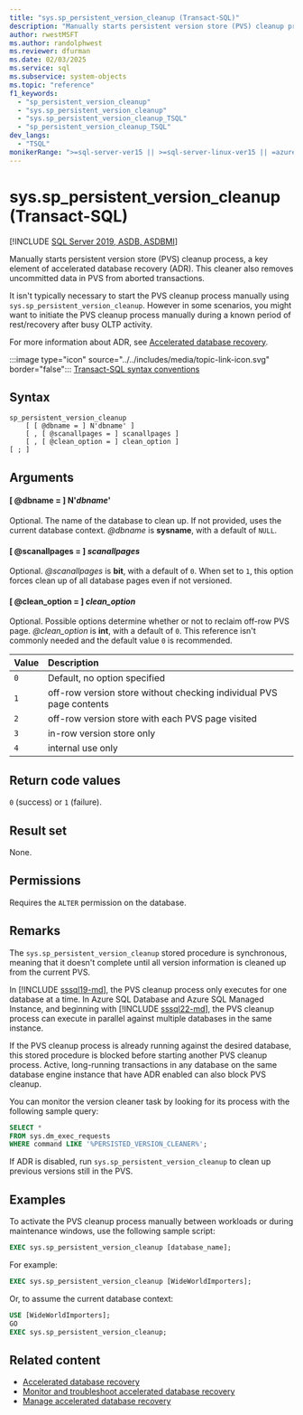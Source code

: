 ```yaml
---
title: "sys.sp_persistent_version_cleanup (Transact-SQL)"
description: "Manually starts persistent version store (PVS) cleanup process, a key element of accelerated database recovery (ADR)."
author: rwestMSFT
ms.author: randolphwest
ms.reviewer: dfurman
ms.date: 02/03/2025
ms.service: sql
ms.subservice: system-objects
ms.topic: "reference"
f1_keywords:
  - "sp_persistent_version_cleanup"
  - "sys.sp_persistent_version_cleanup"
  - "sys.sp_persistent_version_cleanup_TSQL"
  - "sp_persistent_version_cleanup_TSQL"
dev_langs:
  - "TSQL"
monikerRange: ">=sql-server-ver15 || >=sql-server-linux-ver15 || =azuresqldb-mi-current || =azuresqldb-current"
---
```

# sys.sp_persistent_version_cleanup (Transact-SQL)

[!INCLUDE [SQL Server 2019, ASDB, ASDBMI](../../includes/applies-to-version/sqlserver2019-asdb-asdbmi.md)]

Manually starts persistent version store (PVS) cleanup process, a key element of accelerated database recovery (ADR). This cleaner also removes uncommitted data in PVS from aborted transactions.

It isn't typically necessary to start the PVS cleanup process manually using `sys.sp_persistent_version_cleanup`. However in some scenarios, you might want to initiate the PVS cleanup process manually during a known period of rest/recovery after busy OLTP activity.

For more information about ADR, see [Accelerated database recovery](../accelerated-database-recovery-concepts.md).

:::image type="icon" source="../../includes/media/topic-link-icon.svg" border="false"::: [Transact-SQL syntax conventions](../../t-sql/language-elements/transact-sql-syntax-conventions-transact-sql.md)

## Syntax

```syntaxsql
sp_persistent_version_cleanup
    [ [ @dbname = ] N'dbname' ]
    [ , [ @scanallpages = ] scanallpages ]
    [ , [ @clean_option = ] clean_option ]
[ ; ]
```

## Arguments

#### [ @dbname = ] N'*dbname*'

Optional. The name of the database to clean up. If not provided, uses the current database context. *@dbname* is **sysname**, with a default of `NULL`.

#### [ @scanallpages = ] *scanallpages*

Optional. *@scanallpages* is **bit**, with a default of `0`. When set to `1`, this option forces clean up of all database pages even if not versioned.

#### [ @clean_option = ] *clean_option*

Optional. Possible options determine whether or not to reclaim off-row PVS page. *@clean_option* is **int**, with a default of `0`. This reference isn't commonly needed and the default value `0` is recommended.

| Value | Description |
| :--- | :--- |
| `0` | Default, no option specified |
| `1` | off-row version store without checking individual PVS page contents |
| `2` | off-row version store with each PVS page visited |
| `3` | in-row version store only |
| `4` | internal use only |

## Return code values

`0` (success) or `1` (failure).

## Result set

None.

## Permissions

Requires the `ALTER` permission on the database.

## Remarks

The `sys.sp_persistent_version_cleanup` stored procedure is synchronous, meaning that it doesn't complete until all version information is cleaned up from the current PVS.

In [!INCLUDE [sssql19-md](../../includes/sssql19-md.md)], the PVS cleanup process only executes for one database at a time. In Azure SQL Database and Azure SQL Managed Instance, and beginning with [!INCLUDE [sssql22-md](../../includes/sssql22-md.md)], the PVS cleanup process can execute in parallel against multiple databases in the same instance.

If the PVS cleanup process is already running against the desired database, this stored procedure is blocked before starting another PVS cleanup process. Active, long-running transactions in any database on the same database engine instance that have ADR enabled can also block PVS cleanup.

You can monitor the version cleaner task by looking for its process with the following sample query:

```sql
SELECT *
FROM sys.dm_exec_requests
WHERE command LIKE '%PERSISTED_VERSION_CLEANER%';
```

If ADR is disabled, run `sys.sp_persistent_version_cleanup` to clean up previous versions still in the PVS.

## Examples

To activate the PVS cleanup process manually between workloads or during maintenance windows, use the following sample script:

```sql
EXEC sys.sp_persistent_version_cleanup [database_name];
```

For example:

```sql
EXEC sys.sp_persistent_version_cleanup [WideWorldImporters];
```

Or, to assume the current database context:

```sql
USE [WideWorldImporters];
GO
EXEC sys.sp_persistent_version_cleanup;
```

## Related content

- [Accelerated database recovery](../accelerated-database-recovery-concepts.md)
- [Monitor and troubleshoot accelerated database recovery](../accelerated-database-recovery-troubleshoot.md)
- [Manage accelerated database recovery](../accelerated-database-recovery-management.md)
